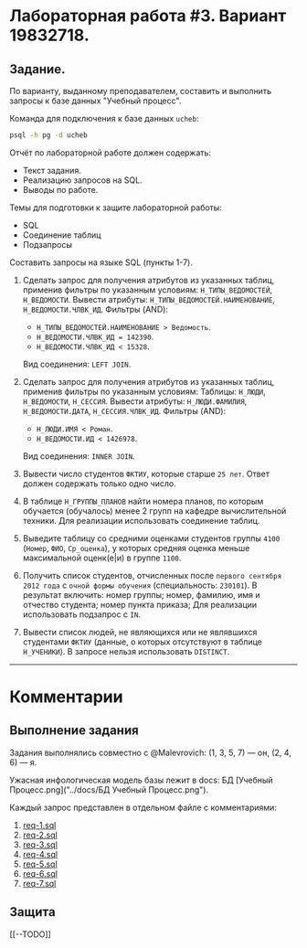# Лабораторная работа #3. Вариант 19832718.

## Задание.

По варианту, выданному преподавателем, составить и выполнить запросы к базе данных "Учебный процесс".

Команда для подключения к базе данных `ucheb`:

```bash
psql -h pg -d ucheb
```

Отчёт по лабораторной работе должен содержать:

- Текст задания.
- Реализацию запросов на SQL.
- Выводы по работе.

Темы для подготовки к защите лабораторной работы:

- SQL
- Соединение таблиц
- Подзапросы

Составить запросы на языке SQL (пункты 1-7).

1.  Сделать запрос для получения атрибутов из указанных таблиц, применив
    фильтры по указанным условиям: `Н_ТИПЫ_ВЕДОМОСТЕЙ`, `Н_ВЕДОМОСТИ`. 
    Вывести атрибуты: `Н_ТИПЫ_ВЕДОМОСТЕЙ.НАИМЕНОВАНИЕ`, `Н_ВЕДОМОСТИ.ЧЛВК_ИД`. 
    Фильтры (AND):
    - `Н_ТИПЫ_ВЕДОМОСТЕЙ.НАИМЕНОВАНИЕ > Ведомость`.
    - `Н_ВЕДОМОСТИ.ЧЛВК_ИД = 142390`.
    - `Н_ВЕДОМОСТИ.ЧЛВК_ИД < 15328`. 

    Вид соединения: `LEFT JOIN`.

2.  Сделать запрос для получения атрибутов из указанных таблиц, применив
    фильтры по указанным условиям: Таблицы: `Н_ЛЮДИ`, `Н_ВЕДОМОСТИ`, `Н_СЕССИЯ`.
    Вывести атрибуты: `Н_ЛЮДИ.ФАМИЛИЯ`, `Н_ВЕДОМОСТИ.ДАТА`, `Н_СЕССИЯ.ЧЛВК_ИД`.
    Фильтры (AND):
    - `Н_ЛЮДИ.ИМЯ < Роман`.
    - `Н_ВЕДОМОСТИ.ИД < 1426978`. 

    Вид соединения: `INNER JOIN`.

3.  Вывести число студентов `ФКТИУ`, которые старше `25 лет`. Ответ должен
    содержать только одно число.

4.  В таблице `Н_ГРУППЫ_ПЛАНОВ` найти номера планов, по которым обучается
    (обучалось) менее 2 групп на кафедре вычислительной техники. Для реализации
    использовать соединение таблиц.

5.  Выведите таблицу со средними оценками студентов группы `4100` (`Номер`, `ФИО`,
    `Ср_оценка`), у которых средняя оценка меньше максимальной оценк(е|и) 
    в группе `1100`.

6.  Получить список студентов, отчисленных после `первого сентября 2012 года` с
    `очной формы обучения` (специальность: `230101`). 
    В результат включить: номер группы; номер, фамилию, имя и отчество студента; номер пункта приказа; 
    Для реализации использовать подзапрос с `IN`.

7.  Вывести список людей, не являющихся или не являвшихся студентами `ФКТИУ`
    (данные, о которых отсутствуют в таблице `Н_УЧЕНИКИ`). 
    В запросе нельзя использовать `DISTINCT`.

- - -
# Комментарии

## Выполнение задания

Задания выполнялись совместно с @Malevrovich: (1, 3, 5, 7) — он, (2, 4, 6) — я.

Ужасная инфологическая модель базы лежит в docs: БД [Учебный Процесс.png]("../docs/БД Учебный Процесс.png").

Каждый запрос представлен в отдельном файле c комментариями: 
1. [req-1.sql](./req-1.sql)
2. [req-2.sql](./req-2.sql)
3. [req-3.sql](./req-3.sql)
4. [req-4.sql](./req-4.sql)
5. [req-5.sql](./req-5.sql)
6. [req-6.sql](./req-6.sql)
7. [req-7.sql](./req-7.sql)

## Защита

[[--TODO]]

